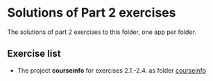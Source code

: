 # Solutions of Part 2 exercises

The solutions of part 2 exercises to this folder, one app per folder.

## Exercise list

- The project **courseinfo** for exercises 2.1.-2.4. as folder [courseinfo](./courseinfo/)
